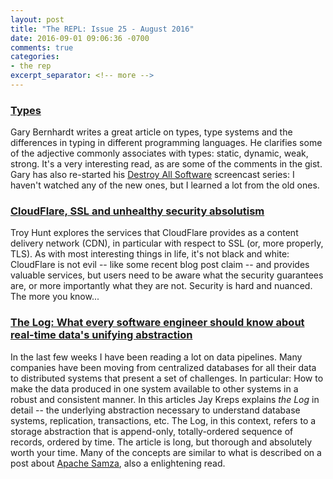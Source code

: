 ```yaml
---
layout: post
title: "The REPL: Issue 25 - August 2016"
date: 2016-09-01 09:06:36 -0700
comments: true
categories:
- the rep
excerpt_separator: <!-- more -->
---
```


### [Types][types]

Gary Bernhardt writes a great article on types, type systems and the differences in typing in different programming languages. He clarifies some of the adjective commonly associates with types: static, dynamic, weak, strong. It's a very interesting read, as are some of the comments in the gist. Gary has also re-started his [Destroy All Software][das] screencast series: I haven't watched any of the new ones, but I learned a lot from the old ones.

### [CloudFlare, SSL and unhealthy security absolutism][cloudflare]

Troy Hunt explores the services that CloudFlare provides as a content delivery network (CDN), in particular with respect to SSL (or, more properly, TLS). As with most interesting things in life, it's not black and white: CloudFlare is not evil -- like some recent blog post claim -- and provides valuable services, but users need to be aware what the security guarantees are, or more importantly what they are not. Security is hard and nuanced. The more you know...

### [The Log: What every software engineer should know about real-time data's unifying abstraction][the_log]

In the last few weeks I have been reading a lot on data pipelines. Many companies have been moving from centralized databases for all their data to distributed systems that present a set of challenges. In particular: How to make the data produced in one system available to other systems in a robust and consistent manner. In this articles Jay Kreps explains *the Log* in detail -- the underlying abstraction necessary to understand database systems, replication, transactions, etc. The Log, in this context, refers to a storage abstraction that is append-only, totally-ordered sequence of records, ordered by time. The article is long, but thorough and absolutely worth your time. Many of the concepts are similar to what is described on a post about [Apache Samza][samza], also a enlightening read.

[types]: https://gist.github.com/garybernhardt/122909856b570c5c457a6cd674795a9c
[cloudflare]: https://www.troyhunt.com/cloudflare-ssl-and-unhealthy-security-absolutism/
[the_log]: https://engineering.linkedin.com/distributed-systems/log-what-every-software-engineer-should-know-about-real-time-datas-unifying
[das]: https://www.destroyallsoftware.com/
[samza]: http://www.confluent.io/blog/turning-the-database-inside-out-with-apache-samza/
